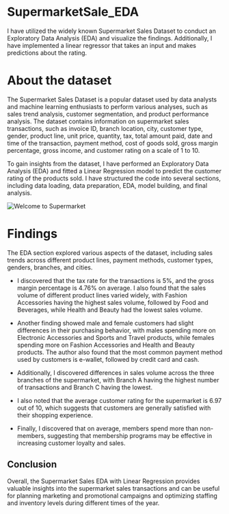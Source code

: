 # SupermarketSale_EDA
 I have utilized the widely known Supermarket Sales Dataset to conduct an Exploratory Data Analysis (EDA) and visualize the findings. Additionally, I have implemented a linear regressor that takes an input and makes predictions about the rating.


# About the dataset 
The Supermarket Sales Dataset is a popular dataset used by data analysts and machine learning enthusiasts to perform various analyses, such as sales trend analysis, customer segmentation, and product performance analysis. The dataset contains information on supermarket sales transactions, such as invoice ID, branch location, city, customer type, gender, product line, unit price, quantity, tax, total amount paid, date and time of the transaction, payment method, cost of goods sold, gross margin percentage, gross income, and customer rating on a scale of 1 to 10.

To gain insights from the dataset, I have performed an Exploratory Data Analysis (EDA) and fitted a Linear Regression model to predict the customer rating of the products sold. I have structured the code into several sections, including data loading, data preparation, EDA, model building, and final analysis.

![Welcome to Supermarket](https://c.ndtvimg.com/2022-11/2c92b5t_grocery-store_625x300_14_November_22.jpg?im=FeatureCrop,algorithm=dnn,width=345,height=250?downsize=100:*)

# Findings

The EDA section explored various aspects of the dataset, including sales trends across different product lines, payment methods, customer types, genders, branches, and cities. 
* I discovered that the tax rate for the transactions is 5%, and the gross margin percentage is 4.76% on average. I also found that the sales volume of different product lines varied widely, with Fashion Accessories having the highest sales volume, followed by Food and Beverages, while Health and Beauty had the lowest sales volume.

* Another finding showed male and female customers had slight differences in their purchasing behavior, with males spending more on Electronic Accessories and Sports and Travel products, while females spending more on Fashion Accessories and Health and Beauty products. The author also found that the most common payment method used by customers is e-wallet, followed by credit card and cash. 

* Additionally, I discovered differences in sales volume across the three branches of the supermarket, with Branch A having the highest number of transactions and Branch C having the lowest. 

* I also noted that the average customer rating for the supermarket is 6.97 out of 10, which suggests that customers are generally satisfied with their shopping experience. 

* Finally, I discovered that on average, members spend more than non-members, suggesting that membership programs may be effective in increasing customer loyalty and sales.

## Conclusion
 Overall, the Supermarket Sales EDA with Linear Regression provides valuable insights into the supermarket sales transactions and can be useful for planning marketing and promotional campaigns and optimizing staffing and inventory levels during different times of the year.
